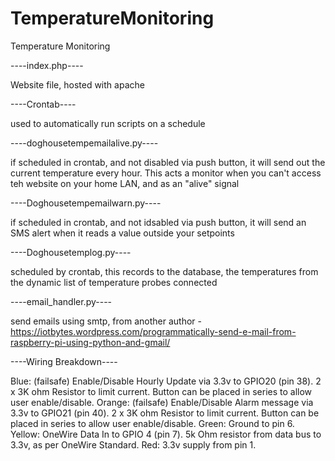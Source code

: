# TemperatureMonitoring
Temperature Monitoring

----index.php----

Website file, hosted with apache


----Crontab----

used to automatically run scripts on a schedule


----doghousetempemailalive.py----

if scheduled in crontab, and not disabled via push button, it will send out the current temperature every hour. This acts a monitor when you can't access teh website on your home LAN, and as an "alive" signal


----Doghousetempemailwarn.py----

if scheduled in crontab, and not idsabled via push button, it will send an SMS alert when it reads a value outside your setpoints


----Doghousetemplog.py----

scheduled by crontab, this records to the database, the temperatures from the dynamic list of temperature probes connected


----email_handler.py----

send emails using smtp, from another author - https://iotbytes.wordpress.com/programmatically-send-e-mail-from-raspberry-pi-using-python-and-gmail/


----Wiring Breakdown----

Blue: (failsafe) Enable/Disable Hourly Update via 3.3v to GPIO20 (pin 38). 2 x 3K ohm Resistor to limit current. Button can be placed in series to allow user enable/disable.
Orange: (failsafe) Enable/Disable Alarm message via 3.3v to GPIO21 (pin 40). 2 x 3K ohm Resistor to limit current. Button can be placed in series to allow user enable/disable.
Green: Ground to pin 6.
Yellow: OneWire Data In to GPIO 4 (pin 7). 5k Ohm resistor from data bus to 3.3v, as per OneWire Standard.
Red: 3.3v supply from pin 1.
